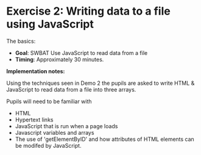 # Exercise 2: Writing data to a file using JavaScript

The basics:

* **Goal**: SWBAT Use JavaScript to read data from a file
* **Timing**: Approximately 30 minutes.

**Implementation notes:**

Using the techniques seen in Demo 2 the pupils are asked to write HTML & JavaScript to read data from a file into three arrays.

Pupils will need to be familiar with
- HTML
- Hypertext links
- JavaScript that is run when a page loads
- Javascript variables and arrays
- The use of 'getElementByID' and how attributes of HTML elements can be modifed by JavaScript.

